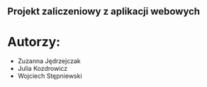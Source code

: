  ## Projekt zaliczeniowy z aplikacji webowych
# Autorzy: 
* Zuzanna Jędrzejczak
* Julia Kozdrowicz
* Wojciech Stępniewski